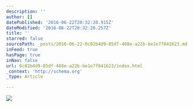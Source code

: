```yaml
---
description: ''
author: []
datePublished: '2016-06-22T20:32:20.915Z'
dateModified: '2016-06-22T20:32:20.257Z'
title: ''
starred: false
sourcePath: _posts/2016-06-22-0c82b4d9-85df-468e-a22b-be1e7f841623.md
inFeed: true
hasPage: true
inNav: false
url: 0c82b4d9-85df-468e-a22b-be1e7f841623/index.html
_context: 'http://schema.org'
_type: Article

---
```

![](https://the-grid-user-content.s3-us-west-2.amazonaws.com/8cff28ad-2f47-4161-bbac-1f26dfc25227.jpg)